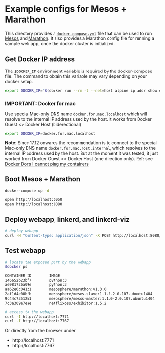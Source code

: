 # Example configs for Mesos + Marathon

This directory provides a [`docker-compose.yml`](docker-compose.yml) file that
can be used to run [Mesos](http://mesos.apache.org/) and
[Marathon](https://mesosphere.github.io/marathon/). It also provides a
Marathon config file for running a sample web app, once the docker
cluster is initialized.

## Get Docker IP address

The `$DOCKER_IP` environment variable is required by the docker-compose file.
The command to obtain this variable may vary depending on your docker setup.

```bash
export DOCKER_IP="$(docker run --rm -t --net=host alpine ip addr show docker0 | grep 'inet ' | awk '{print $2}' | cut -f1  -d'/')"
```

### IMPORTANT: Docker for mac

Use special Mac-only DNS name `docker.for.mac.localhost` which will resolve to the internal IP address used by the host. It works from Docker Guest <> Docker Host (biderectional)

```bash
export DOCKER_IP=docker.for.mac.localhost
```
**Note**: Since 17.12 onwards the recommendation is to connect to the special Mac-only DNS name `docker.for.mac.host.internal`, which resolves to the internal IP address used by the host. But at the moment it was tested, it just worked from Docker Guest >> Docker Host (one direction only). Ref: see [Docker Docs I cannot ping my containers](https://docs.docker.com/docker-for-mac/networking/#i-cannot-ping-my-containers)

## Boot Mesos + Marathon

```bash
docker-compose up -d

open http://localhost:5050
open http://localhost:8080
```

## Deploy webapp, linkerd, and linkerd-viz

```bash
# deploy webapp
curl -H "Content-type: application/json" -X POST http://localhost:8080/v2/apps -d @webapp.json
```


## Test webapp

```bash
# locate the exposed port by the webapp
$docker ps

CONTAINER ID        IMAGE                                              COMMAND                  CREATED              STATUS              PORTS                                                  NAMES
146652b23bf7        python:3                                           "/bin/sh -c '/bin/..."   39 seconds ago       Up 38 seconds       0.0.0.0:7771->7771/tcp                                 mesos-af7ebbc2-b306-44a6-8f9f-1eb4cdff916a-S0.82126716-08a3-4a3e-9944-fa821a5dc84a
ae981726a09e        python:3                                           "/bin/sh -c '/bin/..."   44 seconds ago       Up 43 seconds       0.0.0.0:7767->7767/tcp                                 mesos-af7ebbc2-b306-44a6-8f9f-1eb4cdff916a-S0.cdd583b5-a22d-4268-b999-c0b6f63c2df8
aa62e0c04121        mesosphere/marathon:v1.3.0                         "./bin/start --mas..."   About a minute ago   Up About a minute   0.0.0.0:8080->8080/tcp                                 mesosmarathon_marathon_1
2af1d4e00bfb        mesosphere/mesos-slave:1.1.0-2.0.107.ubuntu1404    "mesos-slave --res..."   About a minute ago   Up About a minute   0.0.0.0:5051->5051/tcp                                 mesosmarathon_mesos-agent_1
9c44c73512b1        mesosphere/mesos-master:1.1.0-2.0.107.ubuntu1404   "mesos-master --re..."   About a minute ago   Up About a minute   0.0.0.0:5050->5050/tcp                                 mesosmarathon_mesos-leader_1
7c3a309e7eae        netflixoss/exhibitor:1.5.2                         "java -jar exhibit..."   4 hours ago          Up About a minute   2888/tcp, 3888/tcp, 0.0.0.0:2181->2181/tcp, 8080/tcp   mesosmarathon_zookeeper_1

# access to the webapp
curl -I http://localhost:7771
curl -I http://localhost:7767
```

Or directly from the browser under

* http://localhost:7771
* http://localhost:7767
